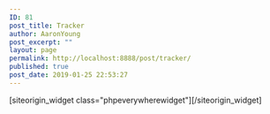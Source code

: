 ```yaml
---
ID: 81
post_title: Tracker
author: AaronYoung
post_excerpt: ""
layout: page
permalink: http://localhost:8888/post/tracker/
published: true
post_date: 2019-01-25 22:53:27
---
```

<div id="pl-81"  class="panel-layout" ><div id="pg-81-0"  class="panel-grid panel-no-style"  data-style="{&quot;background_image_attachment&quot;:false,&quot;background_display&quot;:&quot;tile&quot;,&quot;cell_alignment&quot;:&quot;flex-start&quot;}"  data-ratio="1"  data-ratio-direction="right" ><div id="pgc-81-0-0"  class="panel-grid-cell"  data-weight="1" ><div id="panel-81-0-0-0" class="so-panel widget widget_phpeverywherewidget phpeverywherewidget panel-first-child panel-last-child" data-index="0" data-style="{&quot;background_image_attachment&quot;:false,&quot;background_display&quot;:&quot;tile&quot;,&quot;animation_once&quot;:&quot;&quot;}" >[siteorigin_widget class="phpeverywherewidget"]<input type="hidden" value="{&quot;instance&quot;:{&quot;title&quot;:&quot;&quot;,&quot;content&quot;:&quot;&lt;p style=\&quot;text-align: center;\&quot;&gt;\u8f93\u5165\u60a8\u60f3\u8981\u67e5\u8be2\u7684\u5305\u88f9\u8ffd\u8e2a\u53f7\u7801:&lt;\/p&gt;\n\n&lt;form name = \&quot;posttrack ?rand=&lt;?php $someRandomVariable?&gt;\&quot; method=\&quot;post\&quot; action=\&quot;&lt;?php the_permalink(); ?&gt;\&quot; class=\&quot;form-group\&quot; style=\&quot;width: 90%; max-width: 800px; margin: 0 auto;\&quot;&gt;\n&lt;div class=\&quot;\&quot; style=\&quot;background-color: #78b827; text-align: center;\&quot;&gt;&lt;span style=\&quot;font-size: 1.5em; margin: 0; color: #ffffff; line-height: 61px; letter-spacing: 6px;\&quot;&gt;\u7269\u6d41\u8fdb\u7a0b\u67e5\u8be2&lt;\/span&gt;&lt;\/div&gt;\n&lt;div style=\&quot;padding: 20px 16px 0px 16px; background-color: #f8f7f7; min-height: 200px;\&quot;&gt;\n&lt;div style=\&quot;float: left; width: 100%; display: flex; justify-content: space-between; margin: 0px 0px 15px 0px;\&quot;&gt;&lt;label style=\&quot;width: 33.2%; height: 40px; line-height: 40px; text-align: center; margin: 0 auto;\&quot;&gt;\u5305\u88f9\u5355\u53f7&lt;\/label&gt;&lt;\/div&gt;\n&lt;div style=\&quot;clear: both;\&quot;&gt;&lt;\/div&gt;\n&lt;div style=\&quot;width: 100%; float: left; display: flex; justify-content: space-between; padding: 0; margin: 0px 0px 20px 0px;\&quot; class=\&quot;form-group is-empty\&quot;&gt;\n&lt;textarea name=\&quot;postnumbers\&quot; cols=\&quot;10\&quot; placeholder=\&quot;\u5355\u53f7\&quot;\\&gt;&lt;\/textarea&gt;&lt;\/div&gt;\n&lt;div style=\&quot;clear: both;\&quot;&gt;&lt;\/div&gt;\n&lt;div style=\&quot;float: left; width: 100%; display: flex; justify-content: space-between;\&quot;&gt;&lt;button type=\&quot;\&quot; class=\&quot;btn-hover\&quot; style=\&quot;background-color: #78b827; margin: 0 auto; height: 40px; outline: none; font-size: 16px; width: 120px; line-height: 40px; padding: 0 0 0 0;\&quot; type=\&quot;submit\&quot; name=\&quot;submit\&quot;&gt;\u70b9\u51fb\u67e5\u8be2&lt;\/button&gt;&lt;\/div&gt;\n&lt;\/div&gt;\n&lt;\/form&gt;\n\n&lt;?php\n\n\n\nif(isset($_POST[&#039;submit&#039;])) {\n     $postnumbers = $_POST[&#039;postnumbers&#039;];\n     print_r($postnumbers);\n     if (!empty($postnumbers))\n    {\n\n\n\n\n \/*\n      $post_url = &#039;http:\/\/ttkeu.com\/track\/api&#039;;\n      \/\/$number = &#039;be964950997gb&#039;;\n      $arg_data = array( &#039;numbers&#039; =&gt; $postnumbers);\n      $data = json_encode( $arg_data );\n      $args = array( &#039;header&#039; =&gt; array( &#039;Content-Type&#039; =&gt; &#039;application\/json&#039;, &#039;Authorization&#039; =&gt; &#039;oskhn1e8xgyivl09a5mj&#039;), &#039;body&#039; =&gt; $data );\n      $response = wp_remote_post( esc_url_raw( $post_url ), $args );\n\n     if ( is_wp_error( $response ) ) \n     {\n           $error_message = $response-&gt;get_error_message();\n           echo \&quot;Something went wrong: $error_message\&quot;;\n     } else {\n\n\n\n\n           $response_code = wp_remote_retrieve_response_code( $response);\n           $response_body = wp_remote_retrieve_body( $response);\n           $result_body = json_decode( $response_body, true);\n           foreach($result_body[&#039;numbers&#039;] as $number)\n           {\n                 foreach($number[&#039;info&#039;] as $info)\n                 {\n                       print_r(array_keys($info)[0]);\n                       echo \&quot;&lt;br\/&gt;\&quot;;\n                       print_r(array_values($info)[0]);\n                  }\n           }\n      }\n*\/\n\n\n\n\n    }\n}\n\n\n\/*\nfunction getTrackData($postnumber)\n{\n\n\n      $post_url = &#039;http:\/\/ttkeu.com\/track\/api&#039;;\n      \/\/$number = &#039;be964950997gb&#039;;\n      $arg_data = array( &#039;numbers&#039; =&gt; $postnumber);\n      $data = json_encode( $arg_data );\n      $args = array( &#039;header&#039; =&gt; array( &#039;Content-Type&#039; =&gt; &#039;application\/json&#039;, &#039;Authorization&#039; =&gt; &#039;oskhn1e8xgyivl09a5mj&#039;), &#039;body&#039; =&gt; $data );\n      $response = wp_remote_post( esc_url_raw( $post_url ), $args );\n\n     if ( is_wp_error( $response ) ) \n     {\n           $error_message = $response-&gt;get_error_message();\n           echo \&quot;Something went wrong: $error_message\&quot;;\n     } else {\n           $response_code = wp_remote_retrieve_response_code( $response);\n           $response_body = wp_remote_retrieve_body( $response);\n           $result_body = json_decode( $response_body, true);\n           foreach($result_body[&#039;numbers&#039;] as $number)\n           {\n                 foreach($number[&#039;info&#039;] as $info)\n                 {\n                       print_r(array_keys($info)[0]);\n                       echo \&quot;&lt;br\/&gt;\&quot;;\n                       print_r(array_values($info)[0]);\n                  }\n           }\n      }\n\n}\n*\/\n\n\n\n\necho \&quot;My name is \&quot;;\nwriteName();\n\n   \n?&gt;\n&quot;,&quot;eds_animation_class&quot;:&quot;&quot;,&quot;animation&quot;:&quot;&quot;,&quot;anchor&quot;:&quot;&quot;,&quot;anchor-placement&quot;:&quot;&quot;,&quot;easing&quot;:&quot;&quot;,&quot;offset&quot;:&quot;&quot;,&quot;duration&quot;:&quot;&quot;,&quot;delay&quot;:&quot;&quot;,&quot;once&quot;:0,&quot;so_sidebar_emulator_id&quot;:&quot;phpeverywherewidget-8110000&quot;,&quot;option_name&quot;:&quot;widget_phpeverywherewidget&quot;},&quot;args&quot;:{&quot;before_widget&quot;:&quot;&lt;div id=\&quot;panel-81-0-0-0\&quot; class=\&quot;so-panel widget widget_phpeverywherewidget phpeverywherewidget panel-first-child panel-last-child\&quot; data-index=\&quot;0\&quot; data-style=\&quot;{&amp;quot;background_image_attachment&amp;quot;:false,&amp;quot;background_display&amp;quot;:&amp;quot;tile&amp;quot;,&amp;quot;animation_once&amp;quot;:&amp;quot;&amp;quot;}\&quot; &gt;&quot;,&quot;after_widget&quot;:&quot;&lt;\/div&gt;&quot;,&quot;before_title&quot;:&quot;&lt;h3 class=\&quot;widget-title\&quot;&gt;&quot;,&quot;after_title&quot;:&quot;&lt;\/h3&gt;&quot;,&quot;widget_id&quot;:&quot;widget-0-0-0&quot;}}" />[/siteorigin_widget]</div></div></div></div>